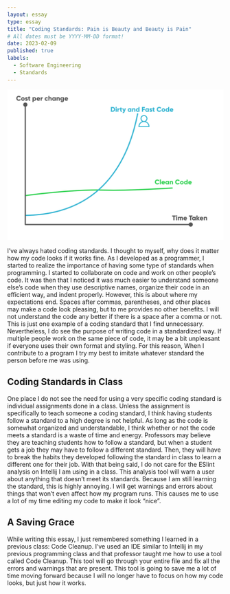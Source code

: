 ```yaml
---
layout: essay
type: essay
title: "Coding Standards: Pain is Beauty and Beauty is Pain"
# All dates must be YYYY-MM-DD format!
date: 2023-02-09
published: true
labels:
  - Software Engineering
  - Standards
---
```


<img width="550px" class="rounded float-start pe-4" src="../img/codingstandards.png">

I’ve always hated coding standards. I thought to myself, why does it matter how my code looks if it works fine. As I developed as a programmer, I started to realize the importance of having some type of standards when programming. I started to collaborate on code and work on other people’s code. It was then that I noticed it was much easier to understand someone else’s code when they use descriptive names, organize their code in an efficient way, and indent properly. However, this is about where my expectations end. Spaces after commas, parentheses, and other places may make a code look pleasing, but to me provides no other benefits. I will not understand the code any better if there is a space after a comma or not. This is just one example of a coding standard that I find unnecessary.
Nevertheless, I do see the purpose of writing code in a standardized way. If multiple people work on the same piece of code, it may be a bit unpleasant if everyone uses their own format and styling. For this reason, When I contribute to a program I try my best to imitate whatever standard the person before me was using.

## Coding Standards in Class

One place I do not see the need for using a very specific coding standard is individual assignments done in a class. Unless the assignment is specifically to teach someone a coding standard, I think having students follow a standard to a high degree is not helpful. As long as the code is somewhat organized and understandable, I think whether or not the code meets a standard is a waste of time and energy. Professors may believe they are teaching students how to follow a standard, but when a student gets a job they may have to follow a different standard. Then, they will have to break the habits they developed following the standard in class to learn a different one for their job.
With that being said, I do not care for the ESlint analysis on Intellij I am using in a class. This analysis tool will warn a user about anything that doesn’t meet its standards. Because I am still learning the standard, this is highly annoying. I will get warnings and errors about things that won’t even affect how my program runs. This causes me to use a lot of my time editing my code to make it look “nice”.

## A Saving Grace

While writing this essay, I just remembered something I learned in a previous class: Code Cleanup. I’ve used an IDE similar to Intellij in my previous programming class and that professor taught me how to use a tool called Code Cleanup. This tool will go through your entire file and fix all the errors and warnings that are present. This tool is going to save me a lot of time moving forward because I will no longer have to focus on how my code looks, but just how it works.
